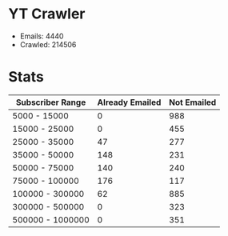 # YT Crawler
- Emails: 4440
- Crawled: 214506

# Stats
| Subscriber Range  | Already Emailed | Not Emailed |
|-------|-------|-------|
| 5000 - 15000 | 0 | 988 |
| 15000 - 25000 | 0 | 455 |
| 25000 - 35000 | 47 | 277 |
| 35000 - 50000 | 148 | 231 |
| 50000 - 75000 | 140 | 240 |
| 75000 - 100000 | 176 | 117 |
| 100000 - 300000 | 62 | 885 |
| 300000 - 500000 | 0 | 323 |
| 500000 - 1000000 | 0 | 351 |
